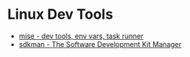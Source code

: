 # Linux Dev Tools

- [mise - dev tools, env vars, task runner](https://github.com/lbrealdev/0k-linux/blob/main/dev-tools/mise.md)
- [sdkman - The Software Development Kit Manager](https://github.com/lbrealdev/0k-linux/blob/main/dev-tools/sdkman.md)
